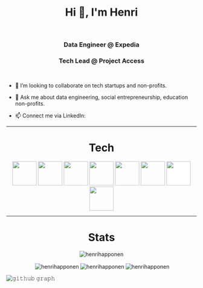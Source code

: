 <h1 align="center">Hi 👋, I'm Henri</h1>

<br/>

<h3 align="center">Data Engineer @ Expedia</h3>
<h3 align="center">Tech Lead @ Project Access</h3>

<br/>

- 👯 I’m looking to collaborate on tech startups and non-profits.

- 💬 Ask me about data engineering, social entrepreneurship, education non-profits.

- 📫 Connect me via LinkedIn: 

---

<h1 align="center">Tech</h1>

<p align="center"><img src="https://cdn.jsdelivr.net/gh/devicons/devicon/icons/react/react-original.svg" style="height: 4rem"/>
<img src="https://cdn.jsdelivr.net/gh/devicons/devicon/icons/html5/html5-original-wordmark.svg" style="height: 4rem"/>
<img src="https://cdn.jsdelivr.net/gh/devicons/devicon/icons/css3/css3-original-wordmark.svg" style="height: 4rem"/>
<img src="https://cdn.jsdelivr.net/gh/devicons/devicon/icons/javascript/javascript-plain.svg" style="height: 4rem"/>
<img src="https://cdn.jsdelivr.net/gh/devicons/devicon/icons/git/git-plain.svg" style="height: 4rem"/>
<img src="https://cdn.jsdelivr.net/gh/devicons/devicon/icons/selenium/selenium-original.svg" style="height: 4rem"/>
<img src="https://cdn.jsdelivr.net/gh/devicons/devicon/icons/github/github-original-wordmark.svg" style="height: 4rem; background-color:white"/>
<img src="https://cdn.jsdelivr.net/gh/devicons/devicon/icons/python/python-original.svg"  style="height: 4rem"/>
</p>

---

<h1 align="center">Stats</h1>

<p align="center"> <img src="https://komarev.com/ghpvc/?username=henrihapponen" alt="henrihapponen" /> </p>

<p align="center">&nbsp;<img align="center" src="https://github-readme-stats.vercel.app/api?username=henrihapponen&theme=gotham&show_icons=true" alt="henrihapponen" />

<img align="center" src="http://github-readme-streak-stats.herokuapp.com?user=henrihapponen&theme=gotham&hide_border=true&date_format=M%20j%5B%2C%20Y%5D" alt="henrihapponen" />
<img align="center" src="https://github-readme-stats.vercel.app/api/top-langs/?username=henrihapponen&layout=default&theme=gotham&hide=html&hide_border=true&card_width=330" alt="henrihapponen" /></p>


![𝚐𝚒𝚝𝚑𝚞𝚋 𝚐𝚛𝚊𝚙𝚑](https://activity-graph.herokuapp.com/graph?username=henrihapponen&theme=react-dark&hide_border=true&area=true)





<!--
**henrihapponen/henrihapponen** is a ✨ _special_ ✨ repository because its `README.md` (this file) appears on your GitHub profile.

Here are some ideas to get you started:

- 🔭 I’m currently working on ...
- 🌱 I’m currently learning ...
- 👯 I’m looking to collaborate on ...
- 🤔 I’m looking for help with ...
- 💬 Ask me about ...
- 📫 How to reach me: ...
- 😄 Pronouns: ...
- ⚡ Fun fact: ...
-->
